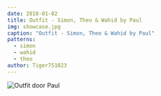 ```yaml
---
date: 2018-01-02
title: Outfit - Simon, Theo & Wahid by Paul
img: showcase.jpg
caption: "Outfit - Simon, Theo & Wahid by Paul"
patterns:
  - simon
  - wahid
  - theo
author: Tiger751023
---
```


![Outfit door Paul](high_back.jpg)

